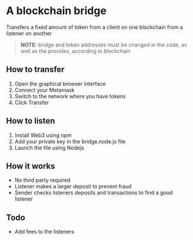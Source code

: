 # A blockchain bridge
Transfers a fixed amount of token from a client on one blockchain from a listener on another

> **NOTE:** bridge and token addresses must be changed in the code, as well as the provides, according to blockchain 

## How to transfer
 1. Open the graphical browser interface
 2. Connect your Metamask
 3. Switch to the network where you have tokens 
 4. Click Transfer

## How to listen
 1. Install Web3 using npm
 2. Add your private key in the bridge.node.js file
 3. Launch the file using Nodejs 

## How it works

 - No third party required
 - Listener makes a larger deposit to prevent fraud 
 - Sender checks listeners deposits and transactions to find a good listener

## Todo

 - Add fees to the listeners 

